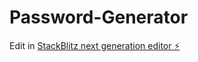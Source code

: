# Password-Generator

Edit in [StackBlitz next generation editor ⚡️](https://stackblitz.com/~/github.com/Sammy2266/Password-Generator)
